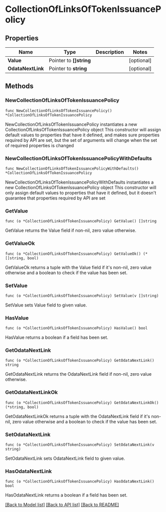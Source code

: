 # CollectionOfLinksOfTokenIssuancePolicy

## Properties

Name | Type | Description | Notes
------------ | ------------- | ------------- | -------------
**Value** | Pointer to **[]string** |  | [optional] 
**OdataNextLink** | Pointer to **string** |  | [optional] 

## Methods

### NewCollectionOfLinksOfTokenIssuancePolicy

`func NewCollectionOfLinksOfTokenIssuancePolicy() *CollectionOfLinksOfTokenIssuancePolicy`

NewCollectionOfLinksOfTokenIssuancePolicy instantiates a new CollectionOfLinksOfTokenIssuancePolicy object
This constructor will assign default values to properties that have it defined,
and makes sure properties required by API are set, but the set of arguments
will change when the set of required properties is changed

### NewCollectionOfLinksOfTokenIssuancePolicyWithDefaults

`func NewCollectionOfLinksOfTokenIssuancePolicyWithDefaults() *CollectionOfLinksOfTokenIssuancePolicy`

NewCollectionOfLinksOfTokenIssuancePolicyWithDefaults instantiates a new CollectionOfLinksOfTokenIssuancePolicy object
This constructor will only assign default values to properties that have it defined,
but it doesn't guarantee that properties required by API are set

### GetValue

`func (o *CollectionOfLinksOfTokenIssuancePolicy) GetValue() []string`

GetValue returns the Value field if non-nil, zero value otherwise.

### GetValueOk

`func (o *CollectionOfLinksOfTokenIssuancePolicy) GetValueOk() (*[]string, bool)`

GetValueOk returns a tuple with the Value field if it's non-nil, zero value otherwise
and a boolean to check if the value has been set.

### SetValue

`func (o *CollectionOfLinksOfTokenIssuancePolicy) SetValue(v []string)`

SetValue sets Value field to given value.

### HasValue

`func (o *CollectionOfLinksOfTokenIssuancePolicy) HasValue() bool`

HasValue returns a boolean if a field has been set.

### GetOdataNextLink

`func (o *CollectionOfLinksOfTokenIssuancePolicy) GetOdataNextLink() string`

GetOdataNextLink returns the OdataNextLink field if non-nil, zero value otherwise.

### GetOdataNextLinkOk

`func (o *CollectionOfLinksOfTokenIssuancePolicy) GetOdataNextLinkOk() (*string, bool)`

GetOdataNextLinkOk returns a tuple with the OdataNextLink field if it's non-nil, zero value otherwise
and a boolean to check if the value has been set.

### SetOdataNextLink

`func (o *CollectionOfLinksOfTokenIssuancePolicy) SetOdataNextLink(v string)`

SetOdataNextLink sets OdataNextLink field to given value.

### HasOdataNextLink

`func (o *CollectionOfLinksOfTokenIssuancePolicy) HasOdataNextLink() bool`

HasOdataNextLink returns a boolean if a field has been set.


[[Back to Model list]](../README.md#documentation-for-models) [[Back to API list]](../README.md#documentation-for-api-endpoints) [[Back to README]](../README.md)


